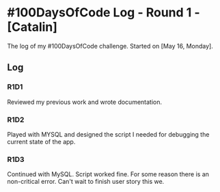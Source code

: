 # #100DaysOfCode Log - Round 1 - [Catalin]

The log of my #100DaysOfCode challenge. Started on [May 16, Monday].

## Log

### R1D1 
Reviewed my previous work and wrote documentation.

### R1D2
Played with MYSQL and designed the script I needed for debugging the current state of the app.

### R1D3
Continued with MySQL. Script worked fine. For some reason there is an non-critical error. Can't wait to finish user story this we.
